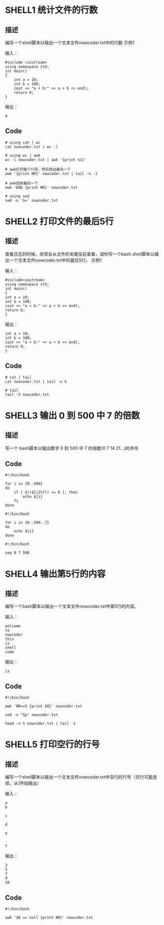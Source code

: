 # **SHELL1** **统计文件的行数**

## 描述

编写一个shell脚本以输出一个文本文件nowcoder.txt中的行数
示例1

输入：

```
#include <iostream>
using namespace std;
int main()
{
    int a = 10;
    int b = 100;
    cout << "a + b:" << a + b << endl;
    return 0;
}
```

输出：

```
9
```

## Code

```shell
# using cat | wc
cat nowcoder.txt | wc -l

# using wc | awk
wc -l nowcoder.txt | awk '{print $1}'

# awk打印每个行号，然后找出最后一个
awk '{print NR}' nowcoder.txt | tail -n -1

# awk找到最后一个
awk 'END {print NR}' nowcoder.txt

# using sed
sed -n '$=' nowcoder.txt
```

# **SHELL2** **打印文件的最后5行**

## 描述

查看日志的时候，经常会从文件的末尾往前查看，请你写一个bash shell脚本以输出一个文本文件nowcoder.txt中的最后5行。
示例1

输入：

```
#include<iostream>
using namespace std;
int main()
{
int a = 10;
int b = 100;
cout << "a + b:" << a + b << endl;
return 0;
}
```

输出：

```
int a = 10;
int b = 100;
cout << "a + b:" << a + b << endl;
return 0;
}
```

## Code

```shell
# cat | tail
cat nowcoder.txt | tail -n 5

# tail
tail -5 nowcoder.txt
```

# **SHELL3** **输出 0 到 500 中 7 的倍数**

## 描述

写一个 bash脚本以输出数字 0 到 500 中 7 的倍数(0 7 14 21...)的命令

## Code

```shell
#!/bin/bash

for i in {0..500} 
do
    if [ $((${i}%7)) == 0 ]; then
        echo ${i}
    fi
done
```

```shell
#!/bin/bash

for i in {0..500..7}
do
    echo ${i}
done
```

```shell
#!/bin/bash

seq 0 7 500
```

# **SHELL4** **输出第5行的内容**

## 描述

编写一个bash脚本以输出一个文本文件nowcoder.txt中第5行的内容。

输入：

```
welcome
to
nowcoder
this
is
shell
code
```

输出：

```
is
```

## Code

```SHELL
#!/bin/bash

awk 'NR==5 {print $0}' nowcoder.txt

sed -n "5p" nowcoder.txt

head -n 5 nowcoder.txt | tail -1
```

# **SHELL5** **打印空行的行号**

## 描述

编写一个shell脚本以输出一个文本文件nowcoder.txt中空行的行号（空行可能连续，从1开始输出）

输入：

```
a
b

c

d

e


f
```

输出：

```
3
5
7
9
10
```

## Code

```shell
#!/bin/bash

awk '$0 == null {print NR}' nowcoder.txt
```

